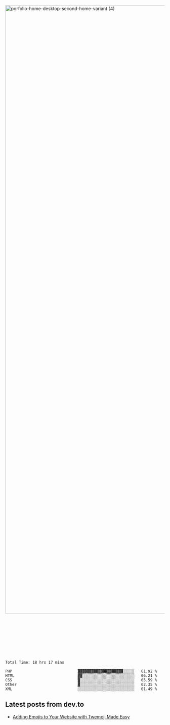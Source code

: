 <img width="1920" alt="porfolio-home-desktop-second-home-variant (4)" src="https://user-images.githubusercontent.com/44812120/231556360-1ee1d327-1a45-4bda-a93d-dd32a34149e4.png">
 
 
 
 
 
 <br><br><br><br><br><br><br>
<!--START_SECTION:waka-->

```text
Total Time: 18 hrs 17 mins

PHP                             ▓▓▓▓▓▓▓▓▓▓▓▓▓▓▓▓▓▓▓▓░░░░░   81.92 %
HTML                            ▓▓░░░░░░░░░░░░░░░░░░░░░░░   06.21 %
CSS                             ▓░░░░░░░░░░░░░░░░░░░░░░░░   05.59 %
Other                           ▓░░░░░░░░░░░░░░░░░░░░░░░░   02.35 %
XML                             ░░░░░░░░░░░░░░░░░░░░░░░░░   01.49 %
```

<!--END_SECTION:waka-->

## Latest posts from dev.to
<!-- MEDIUM-STORY-LIST:START -->
- [Adding Emojis to Your Website with Twemoji Made Easy](https://dev.to/danielsebesta/adding-emojis-to-your-website-with-twemoji-made-easy-mc8)
<!-- MEDIUM-STORY-LIST:END -->

